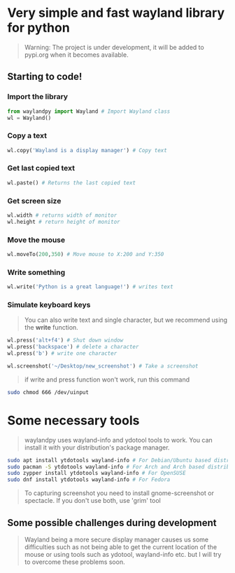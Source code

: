 # Very simple and fast wayland library for python
> Warning: The project is under development, it will be added to pypi.org when it becomes available.

## Starting to code!

### Import the library
```python
from waylandpy import Wayland # Import Wayland class
wl = Wayland()
```

### Copy a text
```python
wl.copy('Wayland is a display manager') # Copy text
```

### Get last copied text
```python
wl.paste() # Returns the last copied text
```

### Get screen size
```python
wl.width # returns width of monitor
wl.height # return height of monitor
```
### Move the mouse
```python
wl.moveTo(200,350) # Move mouse to X:200 and Y:350
```
### Write something
```python
wl.write('Python is a great language!') # writes text
```

### Simulate keyboard keys
> You can also write text and single character, but we recommend using the **write** function.

```python
wl.press('alt+f4') # Shut down window
wl.press('backspace') # delete a character
wl.press('b') # write one character 
```

```python
wl.screenshot('~/Desktop/new_screenshot') # Take a screenshot
```

> if write and press function won't work, run this command
```bash
sudo chmod 666 /dev/uinput
```

# Some necessary tools
> waylandpy uses wayland-info and ydotool tools to work. You can install it with your distribution's package manager.

```bash
sudo apt install ytdotools wayland-info # For Debian/Ubuntu based distributions
sudo pacman -S ytdotools wayland-info # For Arch and Arch based distributions
sudo zypper install ytdotools wayland-info # For OpenSUSE
sudo dnf install ytdotools wayland-info # For Fedora
```
> To capturing screenshot you need to install gnome-screenshot or spectacle. If you don't use both, use 'grim' tool


## Some possible challenges during development
> Wayland being a more secure display manager causes us some difficulties such as not being able to get the current location of the mouse or using tools such as ydotool, wayland-info etc. but I will try to overcome these problems soon.

